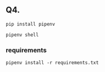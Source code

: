 ## Q4.

```
pip install pipenv
```

```
pipenv shell
```

### requirements

```
pipenv install -r requirements.txt
```

